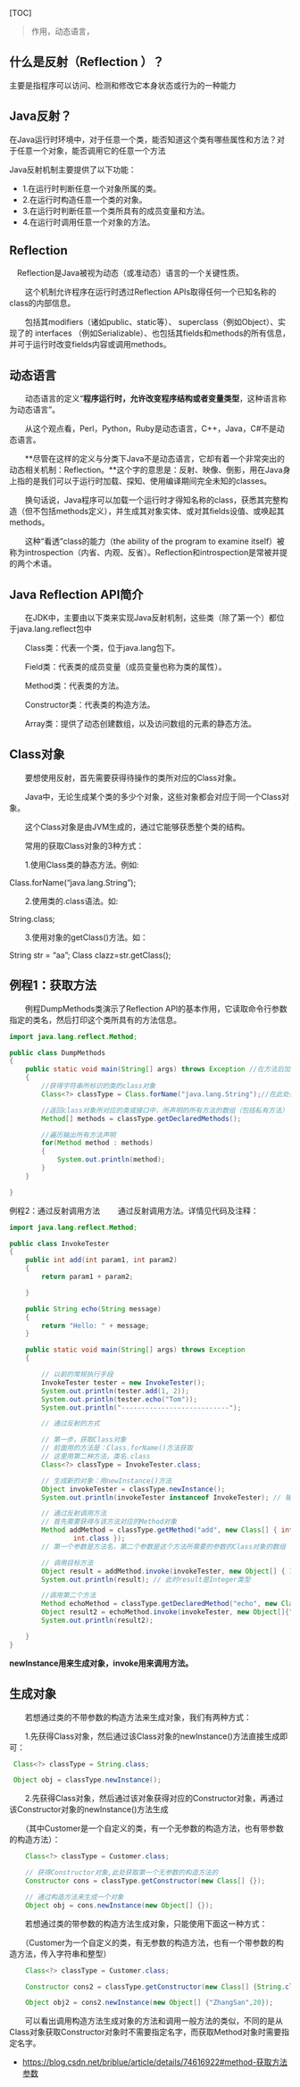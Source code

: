 [TOC]

> 作用，动态语言，

## 什么是反射（Reflection ）？

主要是指程序可以访问、检测和修改它本身状态或行为的一种能力

## Java反射？

在Java运行时环境中，对于任意一个类，能否知道这个类有哪些属性和方法？对于任意一个对象，能否调用它的任意一个方法

Java反射机制主要提供了以下功能：

 * 1.在运行时判断任意一个对象所属的类。
 * 2.在运行时构造任意一个类的对象。
 * 3.在运行时判断任意一个类所具有的成员变量和方法。
 * 4.在运行时调用任意一个对象的方法。 

## Reflection

　Reflection是Java被视为动态（或准动态）语言的一个关键性质。

　　这个机制允许程序在运行时透过Reflection APIs取得任何一个已知名称的class的内部信息。

　　包括其modifiers（诸如public、static等）、 superclass（例如Object）、实现了的 interfaces （例如Serializable）、也包括其fields和methods的所有信息，并可于运行时改变fields内容或调用methods。

## 动态语言

　　动态语言的定义“**程序运行时，允许改变程序结构或者变量类型**，这种语言称为动态语言”。

　　从这个观点看，Perl，Python，Ruby是动态语言，C++，Java，C#不是动态语言。

　　**尽管在这样的定义与分类下Java不是动态语言，它却有着一个非常突出的动态相关机制：Reflection。**这个字的意思是：反射、映像、倒影，用在Java身上指的是我们可以于运行时加载、探知、使用编译期间完全未知的classes。

　　换句话说，Java程序可以加载一个运行时才得知名称的class，获悉其完整构造（但不包括methods定义），并生成其对象实体、或对其fields设值、或唤起其methods。

　　这种“看透”class的能力（the ability of the program to examine itself）被称为introspection（内省、内观、反省）。Reflection和introspection是常被并提的两个术语。

## Java Reflection API简介

　　在JDK中，主要由以下类来实现Java反射机制，这些类（除了第一个）都位于java.lang.reflect包中

　　Class类：代表一个类，位于java.lang包下。

　　Field类：代表类的成员变量（成员变量也称为类的属性）。

　　Method类：代表类的方法。

　　Constructor类：代表类的构造方法。

　　Array类：提供了动态创建数组，以及访问数组的元素的静态方法。

## Class对象

　　要想使用反射，首先需要获得待操作的类所对应的Class对象。

　　Java中，无论生成某个类的多少个对象，这些对象都会对应于同一个Class对象。

　　这个Class对象是由JVM生成的，通过它能够获悉整个类的结构。

　　常用的获取Class对象的3种方式：

　　1.使用Class类的静态方法。例如:　　

Class.forName(“java.lang.String”);

　　2.使用类的.class语法。如:

String.class;

　　3.使用对象的getClass()方法。如：

String str = “aa”; 
Class clazz=str.getClass();

## 例程1：获取方法

　　例程DumpMethods类演示了Reflection API的基本作用，它读取命令行参数指定的类名，然后打印这个类所具有的方法信息。　

```java
import java.lang.reflect.Method;

public class DumpMethods
{
    public static void main(String[] args) throws Exception //在方法后加上这句，异常就消失了
    {
        //获得字符串所标识的类的class对象
        Class<?> classType = Class.forName("java.lang.String");//在此处传入字符串指定类名，所以参数获取可以是一个运行期的行为，可以用args[0]

        //返回class对象所对应的类或接口中，所声明的所有方法的数组（包括私有方法）
        Method[] methods = classType.getDeclaredMethods();

        //遍历输出所有方法声明
        for(Method method : methods)
        {
            System.out.println(method);
        }
    }

}
```

例程2：通过反射调用方法 
　　通过反射调用方法。详情见代码及注释：

```java
import java.lang.reflect.Method;

public class InvokeTester
{
    public int add(int param1, int param2)
    {
        return param1 + param2;

    }

    public String echo(String message)
    {
        return "Hello: " + message;
    }

    public static void main(String[] args) throws Exception
    {

        // 以前的常规执行手段
        InvokeTester tester = new InvokeTester();
        System.out.println(tester.add(1, 2));
        System.out.println(tester.echo("Tom"));
        System.out.println("---------------------------");

        // 通过反射的方式

        // 第一步，获取Class对象
        // 前面用的方法是：Class.forName()方法获取
        // 这里用第二种方法，类名.class
        Class<?> classType = InvokeTester.class;

        // 生成新的对象：用newInstance()方法
        Object invokeTester = classType.newInstance();
        System.out.println(invokeTester instanceof InvokeTester); // 输出true

        // 通过反射调用方法
        // 首先需要获得与该方法对应的Method对象
        Method addMethod = classType.getMethod("add", new Class[] { int.class,
                int.class });
        // 第一个参数是方法名，第二个参数是这个方法所需要的参数的Class对象的数组

        // 调用目标方法
        Object result = addMethod.invoke(invokeTester, new Object[] { 1, 2 });
        System.out.println(result); // 此时result是Integer类型

        //调用第二个方法
        Method echoMethod = classType.getDeclaredMethod("echo", new Class[]{String.class});
        Object result2 = echoMethod.invoke(invokeTester, new Object[]{"Tom"});
        System.out.println(result2);

    }
}
```

**newInstance用来生成对象，invoke用来调用方法。**

## 生成对象

　　若想通过类的不带参数的构造方法来生成对象，我们有两种方式：

　　1.先获得Class对象，然后通过该Class对象的newInstance()方法直接生成即可：

```java
 Class<?> classType = String.class;

 Object obj = classType.newInstance();
```

　　2.先获得Class对象，然后通过该对象获得对应的Constructor对象，再通过该Constructor对象的newInstance()方法生成

　　（其中Customer是一个自定义的类，有一个无参数的构造方法，也有带参数的构造方法）：

```java
    Class<?> classType = Customer.class;

    // 获得Constructor对象,此处获取第一个无参数的构造方法的
    Constructor cons = classType.getConstructor(new Class[] {});

    // 通过构造方法来生成一个对象
    Object obj = cons.newInstance(new Object[] {});
```

　　若想通过类的带参数的构造方法生成对象，只能使用下面这一种方式：

　　（Customer为一个自定义的类，有无参数的构造方法，也有一个带参数的构造方法，传入字符串和整型）

```java
    Class<?> classType = Customer.class;

    Constructor cons2 = classType.getConstructor(new Class[] {String.class, int.class});

    Object obj2 = cons2.newInstance(new Object[] {"ZhangSan",20});
```

　　可以看出调用构造方法生成对象的方法和调用一般方法的类似，不同的是从Class对象获取Constructor对象时不需要指定名字，而获取Method对象时需要指定名字。





- https://blog.csdn.net/briblue/article/details/74616922#method-获取方法参数